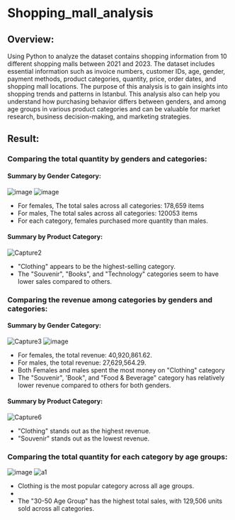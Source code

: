 # Shopping_mall_analysis
## Overview: 
Using Python to analyze the dataset contains shopping information from 10 different shopping malls between 2021 and 2023. The dataset includes essential information such as invoice numbers, customer IDs, age, gender, payment methods, product categories, quantity, price, order dates, and shopping mall locations. The purpose of this analysis is to gain insights into shopping trends and patterns in Istanbul. This analysis also can help you understand how purchasing behavior differs between genders, and among age groups in various product categories and can be valuable for market research, business decision-making, and marketing strategies.
## Result:
### Comparing the total quantity by genders and categories:
 #### Summary by Gender Category:
 ![image](https://github.com/Thingo1991/Shopping_mall_analysis/assets/149863801/c2492d25-7795-417e-b3ed-03272203eab0)
 ![image](https://github.com/Thingo1991/Shopping_mall_analysis/assets/149863801/7a2274a0-7c43-4540-8e9a-415517346a6d)

 - For females, The total sales across all categories: 178,659 items
 - For males, The total sales across all categories: 120053 items
 - For each category, females purchased more quantity than males.
 #### Summary by Product Category:
 ![Capture2](https://github.com/Thingo1991/Shopping_mall_analysis/assets/149863801/0950189f-a65e-4e84-bc6b-b6ebcdd67388)

 - "Clothing" appears to be the highest-selling category.
 - The "Souvenir", "Books", and "Technology" categories seem to have lower sales compared to others.
   
### Comparing the revenue among categories by genders and categories: 
#### Summary by Gender Category:
![Capture3](https://github.com/Thingo1991/Shopping_mall_analysis/assets/149863801/9e5577c9-5352-4056-bc70-4d2d8b7576bc)
![image](https://github.com/Thingo1991/Shopping_mall_analysis/assets/149863801/c8fca0a0-1c45-4df8-a44b-999fb451ded3)

- For females, the total revenue: 40,920,861.62.
- For males, the total revenue: 27,629,564.29.
- Both Females and males spent the most money on "Clothing" category
- The "Souvenir", 'Book", and "Food & Beverage" category has relatively lower revenue compared to others for both genders.
#### Summary by Product Category:
![Capture6](https://github.com/Thingo1991/Shopping_mall_analysis/assets/149863801/a63d1883-d895-455e-880f-19fdb4ced949)
- "Clothing" stands out as the highest revenue.
- "Souvenir" stands out as the lowest revenue.
### Comparing the total quantity for each category by age groups:
![image](https://github.com/Thingo1991/Shopping_mall_analysis/assets/149863801/917c333e-b48e-411a-8f2b-75ab1c3b4a4f)
![a1](https://github.com/Thingo1991/Shopping_mall_analysis/assets/149863801/75d3bfc7-a067-491e-99cc-136ef025585d)

- Clothing is the most popular category across all age groups.
- 
- The "30-50 Age Group" has the highest total sales, with 129,506 units sold across all categories.







 

